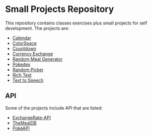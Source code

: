 # Small Projects Repository

This repository contains classes exercises plus small projects for self development.
The projects are:

* [Calendar](https://yan-batista-1326.github.io/Projects/Calendar/index.html)
* [ColorSpace](https://yan-batista-1326.github.io/Projects/ColorSpace/index.html)
* [Countdown](https://yan-batista-1326.github.io/Projects/CountdownTimer/index.html)
* [Currency Exchange](https://yan-batista-1326.github.io/Projects/CurrencyExchange/index.html)
* [Random Meal Generator](https://yan-batista-1326.github.io/Projects/MealGenerator/index.html)
* [Pokedex](https://yan-batista-1326.github.io/Projects/Pokedex/index.html)
* [Random Picker](https://yan-batista-1326.github.io/Projects/RandomPicker/index.html)
* [Rich Text](https://yan-batista-1326.github.io/Projects/RichText/index.html)
* [Text to Speech](https://yan-batista-1326.github.io/Projects/TextToSpeech/index.html)

## API

Some of the projects include API that are listed:

* [ExchangeRate-API](https://www.exchangerate-api.com/)
* [TheMealDB](https://www.themealdb.com/api.php)
* [PokéAPI](https://pokeapi.co/)
